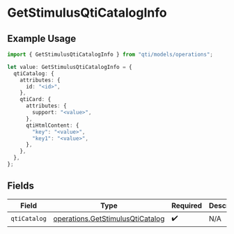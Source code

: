 # GetStimulusQtiCatalogInfo

## Example Usage

```typescript
import { GetStimulusQtiCatalogInfo } from "qti/models/operations";

let value: GetStimulusQtiCatalogInfo = {
  qtiCatalog: {
    attributes: {
      id: "<id>",
    },
    qtiCard: {
      attributes: {
        support: "<value>",
      },
      qtiHtmlContent: {
        "key": "<value>",
        "key1": "<value>",
      },
    },
  },
};
```

## Fields

| Field                                                                                | Type                                                                                 | Required                                                                             | Description                                                                          |
| ------------------------------------------------------------------------------------ | ------------------------------------------------------------------------------------ | ------------------------------------------------------------------------------------ | ------------------------------------------------------------------------------------ |
| `qtiCatalog`                                                                         | [operations.GetStimulusQtiCatalog](../../models/operations/getstimulusqticatalog.md) | :heavy_check_mark:                                                                   | N/A                                                                                  |